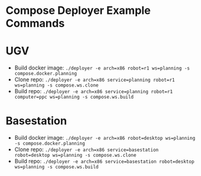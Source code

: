# Compose Deployer Example Commands

# UGV

- Build docker image: `./deployer -e arch=x86 robot=r1 ws=planning -s compose.docker.planning `
- Clone repo: `./deployer -e arch=x86 service=planning robot=r1 ws=planning -s compose.ws.clone`
- Build repo: `./deployer -e arch=x86 service=planning robot=r1 computer=ppc ws=planning -s compose.ws.build`

# Basestation

- Build docker image: `./deployer -e arch=x86 robot=desktop ws=planning -s compose.docker.planning `
- Clone repo: `./deployer -e arch=x86 service=basestation robot=desktop ws=planning -s compose.ws.clone`
- Build repo: `./deployer -e arch=x86 service=basestation robot=desktop ws=planning -s compose.ws.build`